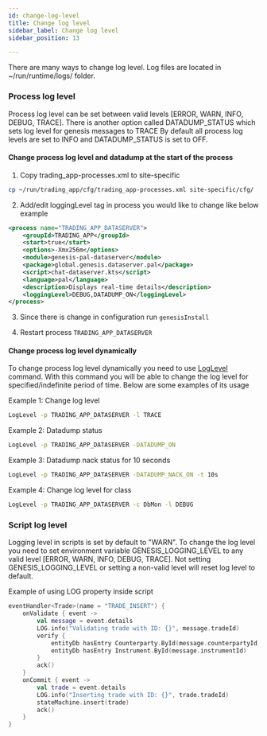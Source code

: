 ```yaml
---
id: change-log-level
title: Change log level
sidebar_label: Change log level
sidebar_position: 13

---
```


There are many ways to change log level.
Log files are located in ~/run/runtime/logs/ folder.


### Process log level

Process log level can be set between valid levels [ERROR, WARN, INFO, DEBUG, TRACE].
There is another option called DATADUMP_STATUS which sets log level for genesis messages to TRACE
By default all process log levels are set to INFO and DATADUMP_STATUS is set to OFF.

#### Change process log level and datadump at the start of the process

1. Copy trading_app-processes.xml to site-specific
   
```bash
cp ~/run/trading_app/cfg/trading_app-processes.xml site-specific/cfg/
```

2. Add/edit loggingLevel tag in process you would like to change like below example

```xml
<process name="TRADING_APP_DATASERVER">
    <groupId>TRADING_APP</groupId>
    <start>true</start>
    <options>-Xmx256m</options>
    <module>genesis-pal-dataserver</module>
    <package>global.genesis.dataserver.pal</package>
    <script>chat-dataserver.kts</script>
    <language>pal</language>
    <description>Displays real-time details</description>
    <loggingLevel>DEBUG,DATADUMP_ON</loggingLevel>
</process> 
```

3. Since there is change in configuration run `genesisInstall`

4. Restart process `TRADING_APP_DATASERVER`

#### Change process log level dynamically

To change process log level dynamically you need to use [LogLevel](/platform-reference/operations/commands/#loglevel-script) command.
With this command you will be able to change the log level for specified/indefinite period of time.
Below are some examples of its usage

Example 1: Change log level

```bash
LogLevel -p TRADING_APP_DATASERVER -l TRACE
```

Example 2: Datadump status

```bash
LogLevel -p TRADING_APP_DATASERVER -DATADUMP_ON
```

Example 3: Datadump nack status for 10 seconds

```bash
LogLevel -p TRADING_APP_DATASERVER -DATADUMP_NACK_ON -t 10s
```

Example 4: Change log level for class

```bash
LogLevel -p TRADING_APP_DATASERVER -c DbMon -l DEBUG
```

### Script log level

Logging level in scripts is set by default to "WARN". To change the log level you need to set environment variable GENESIS_LOGGING_LEVEL to any valid level [ERROR, WARN, INFO, DEBUG, TRACE]. Not setting GENESIS_LOGGING_LEVEL or setting a non-valid level will reset log level to default.

Example of using LOG property inside script
```kotlin {4,13} 
eventHandler<Trade>(name = "TRADE_INSERT") {
    onValidate { event ->
        val message = event.details
        LOG.info("Validating trade with ID: {}", message.tradeId)
        verify {
            entityDb hasEntry Counterparty.ById(message.counterpartyId)
            entityDb hasEntry Instrument.ById(message.instrumentId)
        }
        ack()
    }
    onCommit { event ->
        val trade = event.details
        LOG.info("Inserting trade with ID: {}", trade.tradeId)
        stateMachine.insert(trade)
        ack()
    }
}
```